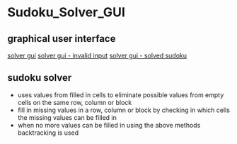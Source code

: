# Sudoku_Solver_GUI

## graphical user interface

[solver gui](images/solver_gui.png)
[solver gui - invalid input](images/solver_gui_invalid_input.png)
[solver gui - solved sudoku](images/solver_gui_solved.png)

## sudoku solver

- uses values from filled in cells to eliminate possible values from empty cells on the same row, column or block
- fill in missing values in a row, column or block by checking in which cells the missing values can be filled in
- when no more values can be filled in using the above methods backtracking is used